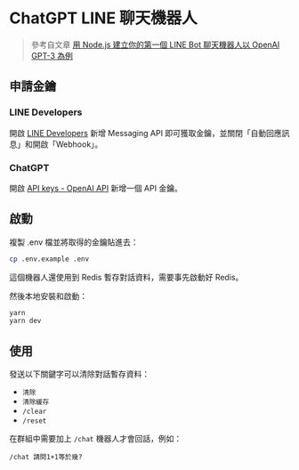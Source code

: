 # ChatGPT LINE 聊天機器人

> 參考自文章 [用 Node.js 建立你的第一個 LINE Bot 聊天機器人以 OpenAI GPT-3 為例](https://israynotarray.com/nodejs/20221210/1224824056/)

## 申請金鑰

### LINE Developers

開啟 [LINE Developers](https://developers.line.biz/) 新增 Messaging API 即可獲取金鑰，並關閉「自動回應訊息」和開啟「Webhook」。

### ChatGPT

開啟 [API keys - OpenAI API](https://beta.openai.com/account/api-keys) 新增一個 API 金鑰。

## 啟動

複製 .env 檔並將取得的金鑰貼進去：

```bash
cp .env.example .env
```

這個機器人還使用到 Redis 暫存對話資料，需要事先啟動好 Redis。

然後本地安裝和啟動：

```bash
yarn
yarn dev
```

## 使用

發送以下關鍵字可以清除對話暫存資料：

* `清除`
* `清除緩存`
* `/clear`
* `/reset`

在群組中需要加上 `/chat` 機器人才會回話，例如：

```
/chat 請問1+1等於幾?
```
